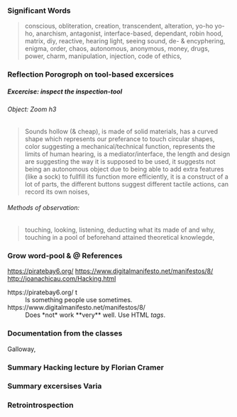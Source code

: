 ### Significant Words
>conscious, obliteration, creation, transcendent, alteration, yo-ho yo-ho, anarchism, antagonist, interface-based, dependant, robin hood, matrix, diy, reactive, hearing light, seeing sound, de- & encyphering, enigma, order, chaos, autonomous, anonymous, money, drugs, power, charm, manipulation, injection, code of ethics, 


### Reflection Porogroph on tool-based excersices
##### Excercise: inspect the inspection-tool
###### Object: Zoom h3 
>Sounds hollow (& cheap), is made of solid materials, has a curved shape which represents our preferance to touch circular shapes, color suggesting a mechanical/technical function, represents the limits of human hearing, is a mediator/interface, the length and design are suggesting the way it is supposed to be used, it suggests not being an autonomous object due to being able to add extra features (like a sock) to fullfill its function more efficiently, it is a construct of a lot of parts, the different buttons suggest different tactile actions, can record its own noises, 

###### Methods of observation:
>touching, looking, listening, deducting what its made of and why, touching in a pool of beforehand attained theoretical knowlegde, 


### Grow word-pool & @ References
https://piratebay6.org/ 
https://www.digitalmanifesto.net/manifestos/8/
http://joanachicau.com/Hacking.html

<dl>
  <dt>https://piratebay6.org/ t</dt>
  <dd>Is something people use sometimes.</dd>

  <dt>https://www.digitalmanifesto.net/manifestos/8/</dt>
  <dd>Does *not* work **very** well. Use HTML <em>tags</em>.</dd>
</dl>

### Documentation from the classes
Galloway, 


### Summary Hacking lecture by Florian Cramer


### Summary excersises Varia


### Retrointrospection
